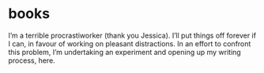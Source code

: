 books
=====

I’m a terrible procrastiworker (thank you Jessica). I’ll put things off forever if I can, in favour of working on pleasant distractions. In an effort to confront this problem, I’m undertaking an experiment and opening up my writing process, here.
